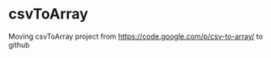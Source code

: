csvToArray
==========

Moving csvToArray project from https://code.google.com/p/csv-to-array/ to github 

